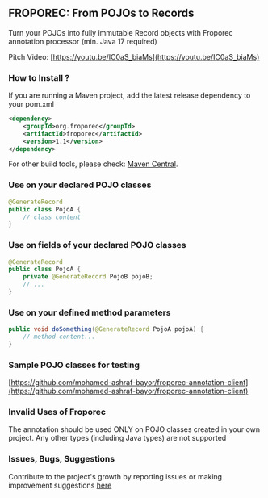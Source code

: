 ## FROPOREC: From POJOs to Records
Turn your POJOs into fully immutable Record objects with Froporec annotation processor (min. Java 17 required)

Pitch Video:
[https://youtu.be/IC0aS_biaMs](https://youtu.be/IC0aS_biaMs)

### How to Install ?

If you are running a Maven project, add the latest release dependency to your pom.xml
```xml
<dependency>
    <groupId>org.froporec</groupId>
    <artifactId>froporec</artifactId>
    <version>1.1</version>
</dependency>
``` 
For other build tools, please check: [Maven Central](https://search.maven.org/artifact/org.froporec/froporec).

### Use on your declared POJO classes 
```java
@GenerateRecord
public class PojoA {
    // class content
}
```

### Use on fields of your declared POJO classes 
```java
@GenerateRecord
public class PojoA {
    private @GenerateRecord PojoB pojoB;
    // ...
}
```

### Use on your defined method parameters
```java
public void doSomething(@GenerateRecord PojoA pojoA) {
    // method content...
}
```

### Sample POJO classes for testing
[https://github.com/mohamed-ashraf-bayor/froporec-annotation-client](https://github.com/mohamed-ashraf-bayor/froporec-annotation-client)

### Invalid Uses of Froporec
The annotation should be used ONLY on POJO classes created in your own project. Any other types (including Java types) are not supported

### Issues, Bugs, Suggestions
Contribute to the project's growth by reporting issues or making improvement suggestions [here](https://github.com/mohamed-ashraf-bayor/froporec/issues/new/choose)
